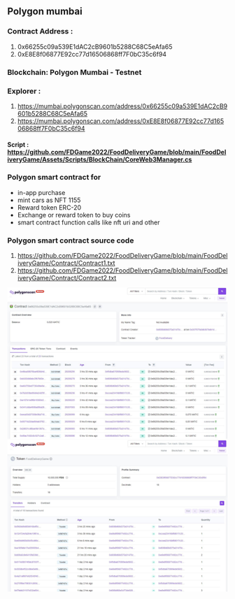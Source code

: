 
## Polygon mumbai

### Contract Address : 
1) 0x66255c09a539E1dAC2cB9601b5288C68C5eAfa65
2) 0xE8E8f06877E92cc77d16506868ff7F0bC35c6f94

### Blockchain: Polygon Mumbai - Testnet
### Explorer : 
1) https://mumbai.polygonscan.com/address/0x66255c09a539E1dAC2cB9601b5288C68C5eAfa65
2) https://mumbai.polygonscan.com/address/0xE8E8f06877E92cc77d16506868ff7F0bC35c6f94

#### Script : https://github.com/FDGame2022/FoodDeliveryGame/blob/main/FoodDeliveryGame/Assets/Scripts/BlockChain/CoreWeb3Manager.cs

### Polygon smart contract for
* in-app purchase
* mint cars as NFT 1155
* Reward token ERC-20
* Exchange or reward token to buy coins
* smart contract function calls like nft uri and other


### Polygon smart contract source code
1) https://github.com/FDGame2022/FoodDeliveryGame/blob/main/FoodDeliveryGame/Contract/Contract1.txt
2) https://github.com/FDGame2022/FoodDeliveryGame/blob/main/FoodDeliveryGame/Contract/Contract2.txt

![Use](/Images/FD10.jpg)
![Use](/Images/FD20.jpg)
